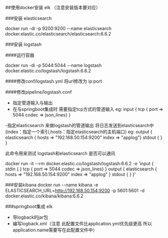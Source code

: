 ##使用docker安装 elk （注意安装版本要对应）

###安装 elasticsearch

docker run -di -p 9200:9200 --name elasticsearch docker.elastic.co/elasticsearch/elasticsearch:6.6.2 

###安装 logstash

####运行容器

docker run -di -p 5044:5044 --name logstash docker.elastic.co/logstash/logstash:6.6.2

####修改conf/logstash.yml 将url修改为 ip:port

####修改pipeline/logstash.conf

- 指定管道输入与输出
- 在与springboot集成时 需要指定tcp方式的管道输入
 eg: input { tcp { port => 5044 codec => json_lines} }

-指定elasticsearch 来做logstash的管道输出 将日志发送到elasticsearch中 (index：指定一个索引,hosts：指定elasticsearch的主机端口)
eg: output { elasticsearch { hosts => "192.168.50.154:9200" index => "applog"} stdout { } }

此命令用来测试 logstash和elasticsearch 是否可以通讯

docker run -it --rm docker.elastic.co/logstash/logstash:6.6.2 -e 'input { stdin { } tcp { port => 5044 codec => json_lines} } output { elasticsearch { hosts => "192.168.50.154:9200" index => "applog" } stdout { } }'


###安装kibana
docker run --name kibana -e ELASTICSEARCH_URL=http://192.168.50.154:9200 -p 5601:5601 -d docker.elastic.co/kibana/kibana:6.6.2


###springboot集成 elk
- 导logback的jar包
- 编写logback.xml（注意 此配置文件比application.yml优先级更高 所以application.name需要写在此配置文件中）


